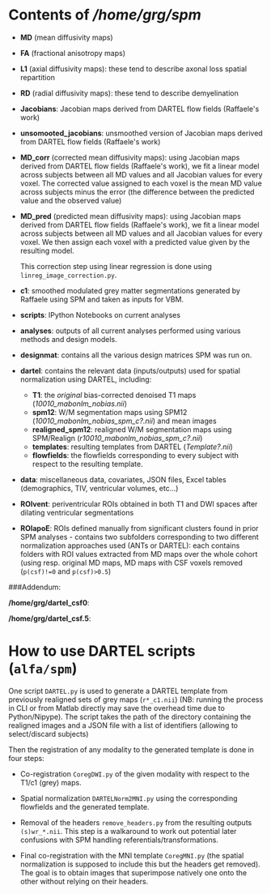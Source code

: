 # Contents of _/home/grg/spm_

* **MD** (mean diffusivity maps)
* **FA** (fractional anisotropy maps)
* **L1** (axial diffusivity maps): these tend to describe axonal loss spatial repartition
* **RD** (radial diffusivity maps): these tend to describe demyelination
* **Jacobians**: Jacobian maps derived from DARTEL flow fields (Raffaele's work)
* **unsomooted_jacobians**: unsmoothed version of Jacobian maps derived from
  DARTEL flow fields (Raffaele's work)
* **MD_corr** (corrected mean diffusivity maps): using Jacobian maps derived
  from DARTEL flow fields (Raffaele's work), we fit a linear model across subjects
  between all MD values and all Jacobian values for every voxel. The corrected
  value assigned to each voxel is the mean MD value across subjects minus the
  error (the difference between the predicted value and the observed value)

* **MD_pred** (predicted mean diffusivity maps): using Jacobian maps derived
  from DARTEL flow fields (Raffaele's work), we fit a linear model across subjects
  between all MD values and all Jacobian values for every voxel. We then assign
  each voxel with a predicted value given by the resulting model.

  This correction step using linear regression is done using
  `linreg_image_correction.py`.

* **c1**: smoothed modulated grey matter segmentations generated by Raffaele using SPM and
  taken as inputs for VBM.

* **scripts**: IPython Notebooks on current analyses
* **analyses**: outputs of all current analyses performed using various methods
  and design models.

* **designmat**: contains all the various design matrices SPM was run on.
* **dartel**: contains the relevant data (inputs/outputs) used for spatial
  normalization using DARTEL, including:
    - **T1**: the _original_ bias-corrected denoised T1 maps (_10010_mabonlm_nobias.nii_)
    - **spm12**: W/M segmentation maps using SPM12 (_10010_mabonlm_nobias_spm_c?.nii_)
      and mean images
    - **realigned_spm12**: realigned W/M segmentation maps using SPM/Realign (_r10010_mabonlm_nobias_spm_c?.nii_)
    - **templates**: resulting templates from DARTEL (_Template?.nii_)
    - **flowfields**: the flowfields corresponding to every subject with respect
      to the resulting template.
* **data**: miscellaneous data, covariates, JSON files, Excel tables (demographics,
    TIV, ventricular volumes, etc...)
* **ROIvent**: periventricular ROIs obtained in both T1 and DWI spaces
    after dilating ventricular segmentations
* **ROIapoE**: ROIs defined manually from significant clusters found in prior SPM
    analyses - contains two subfolders corresponding to two different normalization
    approaches used (ANTs or DARTEL): each contains folders with ROI values
    extracted from MD maps over the whole cohort (using resp. original MD maps,
    MD maps with CSF voxels removed (`p(csf)!=0` and `p(csf)>0.5`)

###Addendum:

**/home/grg/dartel_csf0**:

**/home/grg/dartel_csf.5**:

# How to use DARTEL scripts (`alfa/spm`)

One script `DARTEL.py` is used to generate a DARTEL template from previously
realigned sets of grey maps (`r*_c1.nii`) (NB: running the process in CLI or from
Matlab directly may save the overhead time due to Python/Nipype).
The script takes the path of the directory containing the realigned images and
a JSON file with a list of identifiers (allowing to select/discard subjects)

Then the registration of any modality to the generated template is done in four
steps:

- Co-registration `CoregDWI.py` of the given modality with respect to the T1/c1
(grey) maps.

- Spatial normalization `DARTELNorm2MNI.py` using the corresponding flowfields
and the generated template.

- Removal of the headers `remove_headers.py` from the resulting outputs
`(s)wr_*.nii`. This step is a walkaround to work out potential later confusions
with SPM handling referentials/transformations.

- Final co-registration with the MNI template `CoregMNI.py` (the spatial
  normalization is supposed to include this but the headers get removed). The
  goal is to obtain images that superimpose natively one onto the other without
  relying on their headers.
